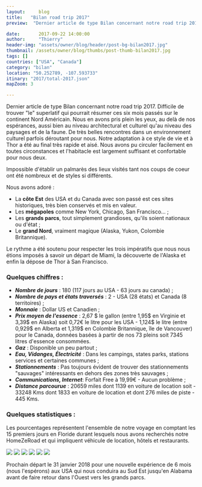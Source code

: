 ```yaml
---
layout:     blog
title:   "Bilan road trip 2017"
preview:  "Dernier article de type Bilan concernant notre road trip 2017. Difficile de trouver le bon superlatif qui pourrait résumer ces six mois passés…"

date:       2017-09-22 14:00:00
author:     "Thierry"
header-img: "assets/owner/blog/header/post-bg-bilan2017.jpg"
thumbnail: /assets/owner/blog/thumbs/post-thumb-bilan2017.jpg
tags: []
countries: ["USA", "Canada"]
category: "bilan"
location: "50.252789, -107.593733"
itinary: "2017/total-2017.json"
mapZoom: 3

---
```


Dernier article de type Bilan concernant notre road trip 2017. Difficile de trouver "le" superlatif qui pourrait résumer ces six mois passés sur le continent Nord Américain. Nous en avons pris plein les yeux, au delà de nos espérances, aussi bien au niveau architectural et culturel qu'au niveau des paysages et de la faune. De très belles rencontres dans un environnement culturel parfois déroutant pour nous. Notre adaptation à ce style de vie et à Thor a été au final très rapide et aisé. Nous avons pu circuler facilement en toutes circonstances et l'habitacle est largement suffisant et confortable pour nous deux.  

Impossible d'établir un palmarès des lieux visités tant nos coups de coeur ont été nombreux et de styles si différents.  

Nous avons adoré :  

* La **côte Est** des USA et du Canada avec son passé est ces sites historiques, très bien conservés et mis en valeur.
* Les **mégapoles** comme New York, Chicago, San Francisco... ;
* Les **grands parcs**, tout simplement grandioses, qu'ils soient nationaux ou d'état ;
* Le **grand Nord**, vraiment magique (Alaska, Yukon, Colombie Britannique).

Le rythme a été soutenu pour respecter les trois impératifs que nous nous étions imposés à savoir un départ de Miami, la découverte de l'Alaska et enfin la dépose de Thor à San Francisco.  

### Quelques chiffres :    

* ***Nombre de jours***      : 180 (117 jours au USA - 63 jours au canada) ;
* ***Nombre de pays et états traversés*** : 2 - USA (28 états) et Canada (8 territoires) ;
* ***Monnaie***              : Dollar US et Canadien ;
* ***Prix moyen de l'essence*** : 2,67 $ le gallon (entre 1,95$ en Virginie et 3,39$ en Alaska) soit 0,72€ le litre pour les USA - 1,124$ le litre (entre 0,929$ en Alberta et 1,319$ en Colombie Britannique, île de Vancouver) pour le Canada, données basées à partir de nos 73 pleins soit 7345 litres d'essence consommées.
* ***Gaz***                        : Disponible un peu partout ;
* ***Eau, Vidanges, Électricité*** : Dans les campings, states parks, stations services et certaines communes ;
* ***Stationnements***       : Pas toujours évident de trouver des stationnements "sauvages" intéressants en dehors des zones très sauvages ;
* ***Communications, Internet***: Forfait Free à 19,99€ - Aucun problème ;  
* ***Distance parcourue***   : 20659 miles dont 1139 en voiture de location soit - 33248 Kms dont 1833 en voiture de location 
                               et dont 276 miles de piste - 445 Kms.     
 

### Quelques statistiques :  

Les pourcentages représentent l'ensemble de notre voyage en comptant les 15 premiers jours en Floride durant lesquels nous avons recherchés notre HomeZeRoad et qui impliquent véhicule de location, hôtels et restaurants.  

<img src="{{root_url}}/assets/owner/photos/2017/depenses_generales.svg" />  
<img src="{{root_url}}/assets/owner/photos/2017/depenses_nourriture.svg" />  
<img src="{{root_url}}/assets/owner/photos/2017/depenses_vehicules.svg" />  
<img src="{{root_url}}/assets/owner/photos/2017/depenses_transport.svg" />  
<img src="{{root_url}}/assets/owner/photos/2017/bivouacs.svg" />  
<img src="{{root_url}}/assets/owner/photos/2017/meteo.svg" />  

Prochain départ le 31 janvier 2018 pour une nouvelle expérience de 6 mois (nous l'espérons) aux USA qui nous conduira au Sud Est jusqu'en Alabama avant de faire retour dans l'Ouest vers les grands parcs.  
